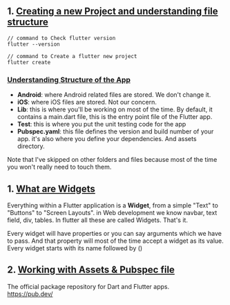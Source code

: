 ## 1. <u>Creating a new Project and understanding file structure</u>

```
// command to Check flutter version
flutter --version

// command to Create a flutter new project
flutter create

```

### <u>Understanding Structure of the App</u>

- **Android**: where Android related files are stored. We don't change it.
- **iOS**: where iOS files are stored. Not our concern.
- **Lib**: this is where you'll be working on most of the time. By default, it contains a main.dart file, this is the entry point file of the Flutter app.
- **Test**: this is where you put the unit testing code for the app
- **Pubspec.yaml**: this file defines the version and build number of your app. it's also where you define your dependencies. And assets directory.

Note that I've skipped on other folders and files because most of the time you won't really need to touch them.

## 1. <u>What are Widgets</u>

Everything within a Flutter application is a **Widget**, from a simple "Text" to "Buttons" to "Screen Layouts". in Web development we know navbar, text field, div, tables. In flutter all these are called Widgets. That's it.

Every widget will have properties or you can say arguments which we have to pass.
And that property will most of the time accept a widget as its value. Every widget starts with its name followed by ()

## 2. <u>Working with Assets & Pubspec file</u>

The official package repository for Dart and Flutter apps.  
https://pub.dev/
